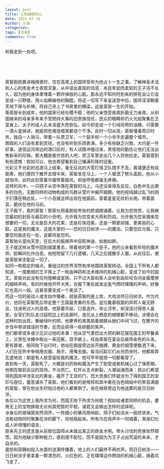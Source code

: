 ```yaml
---
layout: post
title: 心和破碎的心
date: 2021-07-16
Author: 小落
categories: 
tags: [涉英]
comments: true
--- 
```

和我走到一处吧。
<!-- more -->
<br><br><br>

英智刚刚裹进襁褓里时，住在高塔上的国师受命为他占卜一生之事。了解神圣术法和人心的炼金术士夜观天象，从中读出直观的讯息：尚且年幼而柔软的王子活不长久，因为他的身体里埋着一颗炸弹般的心脏。那永远不知何时到来的猝死会让它会变成一只野兽，用火焰撕破他的胸膛。将这一切写下来呈送宫中后，国师深深朝着天地下拜与祈祷，将自己吊上了书房里的横梁。这是英智一生的开始。
<br>
等英智长到成年，他的国家已经社稷不稳；他的父亲饱受疾病折磨无力亲政，从别国嫁来的母亲多年来不受把持大事的旧贵族信任，民众的眼睛却仍火光般聚集在王室身上。太子的成人礼本该盛大而恢弘，如今却变成一个引线将燃的油桶，只需要一滴火星掉进，就能把危楼连框架都烧个干净。此时一切从简，英智懂事而识时务，独自一人骑马，带着一队禁卫军、一个鼓手和一个小号手走遍整个城市。
<br>
围观的人们没有拿到赏钱，也没有听到乐团表演，多少有些缺乏兴致，大约是一件好事。途径运河岸边的港口区时，有人试图冲撞过来，责怪他的勤俭让他们无法出售新采的珍珠。那大概是极穷苦的人吧，禁卫军里走出几个人将他拉走。英智感到有些遗憾：假如可以，他也希望看到自己镶满珍珠的冠冕。
<br>
光彩又不光彩的巡游马上结束，毫无征兆的大雪打得卫队措手不及，离城堡还有段距离，他们便四下散开去借伞来。英智坐在马上，一个人被洒了劈头盖脸。他从小就怕冷，此时此刻穿着华服带着披风，却连呼吸都毫无疼痛。
<br>
这样的风中，一只鸽子从空中落在英智的马上。马还没来得及反应，白色中生出更多的白色，无数同样的动物构成的鸟群从雪片中展开翅膀。他的视线越过乱飞的鸽子们落在稍远处，一个小丑就这样出现在他面前，穿着星星花纹的长袍，带着面具，跪伏在他的马前。
<br>
王子殿下，我的英智！那家伙用喜剧般夸张的腔调朗诵着。让我为您效劳，让我做您最初的封臣与最后的小丑吧。允许我为您变来大雨和烈焰，允许我为您采摘来您想要的一切，无论是巨大的花束，还是珍珠冠冕，还是一颗更顽强、更美丽的心脏。这是我的魔法，这是大家的——您的日日树涉——的魔法。只要您应允我，只要您同我走在一处，这都将是您的。
<br>
英智抬头望向天空，在巨大的振翅声中目眩神迷、如痴如醉。
<br>
王子就这样从雪中回到城堡里去，带着他的第一个臣子。他的父亲看到年轻的魔术师，脸瞬间化作白垩。他短短留下几行遗嘱，几天之后就撒手人寰。从此往后，便是英智来支配这一切了。
<br>
如同一枚稳定的轴点，重组过的世界浑然有序地围绕英智转动。全国上下所有人都知道，一度脆弱的王子换上了一枚由神药和法术维持的机械心脏，变成了如今的国王。英智对此没有任何隐瞒或宣扬，只不过大臣和客人会听到齿轮咬合间金属摩擦的细碎声响，有的时候他开怀大笑，衣服下某处就发出氢气燃时噗噗的声响，好像它也高兴一般。这甚至要变成一个美谈了。
<br>
而这一切的驱动人或言始作俑者，就是英智的座上宾，大戏法师日日树涉。作为代价，他将在英智死后带走整个王国最贵重的东西。这位戴着假面的异邦人毫无顾忌，住进死过人的高塔。他穿着华丽，口音造作，举止浮夸，却深深讨得旁人喜爱。女官们列队走过庭院边上的走廊时，连花丛上栖息的蝴蝶都不移动。涉便会在这种时刻出现，撕破绿叶的网，他豢养的禽类扇着翅膀从她们中间飞过，在整齐的步伐中带进错误的节奏，反而会获得一些娇脆的笑声。
<br>
他们都曾或多或少见识过他的本事：他从空气里捻出大把的鲜花摆在国王的早餐桌上，又曾在冰桶中取出一条冠冕，双手献上，任由英智在宴会后装饰金色的头发。更有甚者，陪同陛下出行时，他站在御座旁边张开胳膊，黄金的细雪便飘洒下来，人们在狂热中争相用衣服、用手、用嘴去接。每当问起它们从何而来时，他都故弄玄虚地说：那是有人故意留给我的魔法，他可早早就把一切都看穿了。
<br>
直到有一天，英智死了。大概是对药物和魔法产生了耐受或者机械心过了保质期，他倒在御前会议的现场，不治而亡。杠杆从支点断裂，人潮汹涌而来：民众们希望得到国库中涉变出的黄金，撬开了王宫的门，而大贵族们怀疑涉为了得到国王的宝印与座位，蓄意谋杀了英智。他们看到的是棺椁和其中裹在白色绸缎中的笑容满面的英智，曾在他出生时抱过他的人都晕倒了。坐在棺椁旁边为他送葬的是日日树涉。
<br>
各位以为这世上我所求为何，而国王陛下所求为何呢？假如给诸君同样的机会，要用无上的宝物换取无论何其短暂的平稳，诸君又会做出怎样的选择呢。
<br>
涉身后的玻璃窗突然洞开，一阵细小的暴风雨响起，鸽子们如流水一般挤进来。气流和动物同时聚集在涉的脚下，将他拖起来。所有鸟在雨声中一同唱着，渐渐幻化成人听得懂的语言。<br>
原来先王的遗言是从前那位国师从未做出真正的炼金术啊。带头讨伐的贵族怅然顿悟。因为他缺少那种能力，感到德不配位，而不是因为为王子占出荒诞的未来，才自杀的。
<br>
震惊和寂静如投入水面的涟漪传播着，地上的人们最终不再吭声。而日日树涉——日日树涉手里拿着一颗漂亮的、火红色的、正在噗噗运作燃烧的机械心脏，骑着风飞走了。<br>
